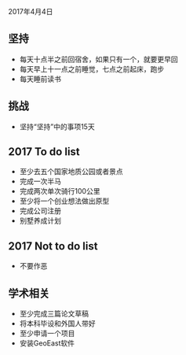 2017年4月4日

## 坚持

* 每天十点半之前回宿舍，如果只有一个，就要更早回
* 每天早上十一点之前睡觉，七点之前起床，跑步
* 每天睡前读书

## 挑战

* 坚持“坚持”中的事项15天

## 2017 To do list

* 至少去五个国家地质公园或者景点
* 完成一次半马
* 完成两次单次骑行100公里
* 至少将一个创业想法做出原型
* 完成公司注册
* 别墅养成计划

## 2017 Not to do list

* 不要作恶

## 学术相关

* 至少完成三篇论文草稿
* 将本科毕设和外国人带好
* 至少申请一个项目
* 安装GeoEast软件



